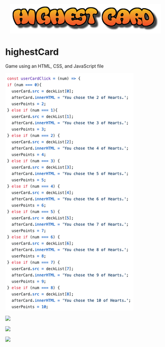 <p align="center"><img src="highestCard/images/logo.png"></p>

# highestCard
Game using an HTML, CSS, and JavaScript file

<p align="left"><img src="screenshots/deckScreenshot.png"></p>
<p align="left"><img src="screenshots/deckScreenshotCpu"></p>
<p align="left"><img src="screenshots/playGameScreenshot1"></p>
<p align="left"><img src="screenshots/playGameScreenshot2"></p>

